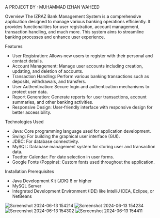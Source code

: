 A PROJECT BY : MUHAMMAD IZHAN WAHEED

Overview
The IZRAZ Bank Management System is a comprehensive application designed to manage various banking operations efficiently. 
It provides functionalities for user registration, account management, transaction handling, and much more. 
This system aims to streamline banking processes and enhance user experience.

Features 

 - User Registration: Allows new users to register with their personal and contact details.
 - Account Management: Manage user accounts including creation, updating, and deletion of accounts.
 - Transaction Handling: Perform various banking transactions such as deposits, withdrawals, and transfers.
 - User Authentication: Secure login and authentication mechanisms to protect user data.
 - Report Generation: Generate reports for user transactions, account summaries, and other banking activities.
 - Responsive Design: User-friendly interface with responsive design for better accessibility.

Technologies Used
 - Java: Core programming language used for application development.
 - Swing: For building the graphical user interface (GUI).
 - JDBC: For database connectivity.
 - MySQL: Database management system for storing user and transaction data.
 - Toedter Calendar: For date selection in user forms.
 - Google Fonts (Poppins): Custom fonts used throughout the application.

Installation
Prerequisites
 
 - Java Development Kit (JDK) 8 or higher
 - MySQL Server
 - Integrated Development Environment (IDE) like IntelliJ IDEA, Eclipse, or NetBeans



![Screenshot 2024-06-13 154214](https://github.com/izhan77/IZRAZ-Bank-Management-System/assets/153646985/0357763a-30d5-48cf-8bff-174ca4b7c6d5)
![Screenshot 2024-06-13 154234](https://github.com/izhan77/IZRAZ-Bank-Management-System/assets/153646985/1a1205fd-9998-498d-9555-2e150a868b92)
![Screenshot 2024-06-13 154302](https://github.com/izhan77/IZRAZ-Bank-Management-System/assets/153646985/ad2c31a1-4cf7-4cd9-976f-46fafcb7acf5)
![Screenshot 2024-06-13 154411](https://github.com/izhan77/IZRAZ-Bank-Management-System/assets/153646985/9fe75670-2715-42c7-b90c-e77b70b6dc15)

